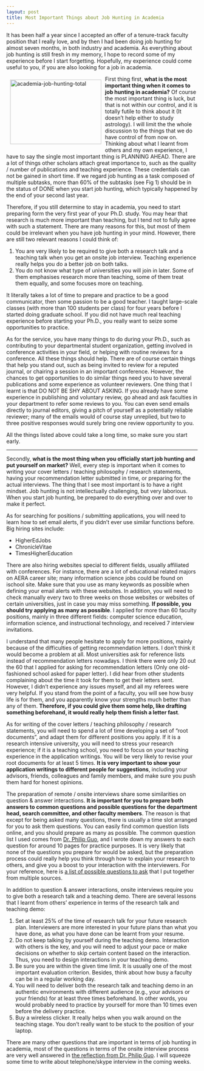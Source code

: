 ```yaml
---
layout: post
title: Most Important Things about Job Hunting in Academia
---
```


It has been half a year since I accepted an offer of a tenure-track faculty position that I really love, and by then I had been doing job hunting for almost seven months, in both industry and academia. As everything about job hunting is still fresh in my memory, I hope to record some of my experience before I start forgetting. Hopefully, my experience could come useful to you, if you are also looking for a job in academia.
 
<img src="https://c1.staticflickr.com/5/4224/34173844194_c0f6854d2a_m.jpg" width="240" height="170" alt="academia-job-hunting-total" align="left" style="margin:10px;"> First thing first, <strong>what is the most important thing when it comes to job hunting in academia?</strong> Of course the most important thing is luck, but that is not within our control, and it is totally futile to think about it (It doesn’t help either to study astrology). I will limit the the whole discussion to the things that we do have control of from now on. Thinking about what I learnt from others and my own experience, I have to say the single most important thing is PLANNING AHEAD. There are a lot of things other scholars attach great importance to, such as the quality / number of publications and teaching experience. These credentials can not be gained in short time. If we regard job hunting as a task composed of multiple subtasks, more than 60% of the subtasks (see Fig 1) should be in the status of DONE when you start job hunting, which typically happened by the end of your second last year.

Therefore, if you still determine to stay in academia, you need to start preparing form the very first year of your Ph.D. study. You may hear that research is much more important than teaching, but I tend not to fully agree with such a statement. There are many reasons for this, but most of them could be irrelevant when you have job hunting in your mind. However, there are still two relevant reasons I could think of:

1. You are very likely to be required to give both a research talk and a teaching talk when you get an onsite job interview. Teaching experience really helps you do a better job on both talks.
2. You do not know what type of universities you will join in later. Some of them emphasises research more than teaching, some of them treat them equally, and some focuses more on teaching. 

It literally takes a lot of time to prepare and practice to be a good communicator, then some passion to be a good teacher. I taught large-scale classes (with more than 100 students per class) for four years before I started doing graduate school. If you did not have much real teaching experience before starting your Ph.D., you really want to seize some opportunities to practice.

As for the service, you have many things to do during your Ph.D., such as contributing to your departmental student organization, getting involved in conference activities in your field, or helping with routine reviews for a conference. All these things should help. There are of course certain things that help you stand out, such as being invited to review for a reputed journal, or chairing a session in an important conference. However, the chances to get opportunities to do similar things need you to have several publications and some experience as volunteer reviewers. One thing that I learnt is that DO NOT BE SHY ABOUT ASKING. If you already have some experience in publishing and voluntary review, go ahead and ask faculties in your department to refer some reviews to you. You can even send emails directly to journal editors, giving a pitch of yourself as a potentially reliable reviewer; many of the emails would of course stay unreplied, but two to three positive responses would surely bring one review opportunity to you.
 
All the things listed above could take a long time, so make sure you start early.

<hr/>

Secondly, <strong>what is the most thing when you officially start job hunting and put yourself on market?</strong> Well, every step is important when it comes to writing your cover letters / teaching philosophy / research statements, having your recommendation letter submitted in time, or preparing for the actual interviews. The thing that I see most important is to have a right mindset. Job hunting is not intellectually challenging, but very laborious. When you start job hunting, be prepared to do everything over and over to make it perfect. 

As for searching for positions / submitting applications, you will need to learn how to set email alerts, if you didn’t ever use similar functions before. Big hiring sites include:

* HigherEdJobs
* ChronicleVitae
* TimesHigherEducation

There are also hiring websites special to different fields, usually affiliated with conferences. For instance, there are a lot of educational related majors on AERA career site; many information science jobs could be found on ischool site. Make sure that you use as many keywords as possible when defining your email alerts with these websites. In addition, you will need to check manually every two to three weeks on those websites or websites of certain universities, just in case you may miss something. <strong>If possible, you should try applying as many as possible</strong>. I applied for more than 60 faculty positions, mainly in three different fields: computer science education, information science, and instructional technology, and received 7 interview invitations.

I understand that many people hesitate to apply for more positions, mainly because of the difficulties of getting recommendation letters. I don’t think it would become a problem at all. Most universities ask for reference lists instead of recommendation letters nowadays. I think there were only 20 out the 60 that I applied for asking for recommendation letters (Only one old-fashioned school asked for paper letter). I did hear from other students complaining about the time it took for them to get their letters sent. However, I didn’t experience any issues myself, and all my referees were very helpful. If you stand from the point of a faculty, you will see how busy life is for them, and you apparently know your strengths much better than any of them. <strong>Therefore, if you could give them some help, like drafting something beforehand, it would really help them finish a letter fast</strong>.

As for writing of the cover letters / teaching philosophy / research statements, you will need to spend a lot of time developing a set of “root documents”, and adapt them for different positions you apply. If it is a research intensive university, you will need to stress your research experience; if it is a teaching school, you need to focus on your teaching experience in the application writings. You will be very likely to revise your root documents for at least 5 times. <strong>It is very important to show your application writings to different people for suggestions</strong>, including your advisors, friends, colleagues and family members, and make sure you push them hard for honest opinions. 

The preparation of remote / onsite interviews share some similarities on question & answer interactions. <strong>It is important for you to prepare both answers to common questions and possible questions for the department head, search committee, and other faculty members</strong>. The reason is that except for being asked many questions, there is usually a time slot arranged for you to ask them questions. You can easily find common question lists online, and you should prepare as many as possible. The common question list I used comes from <a href="http://pgbovine.net/guo-faculty-job-search.pdf">Dr. Philip Guo</a>, and I wrote down my answers to each question for around 10 pages for practice purposes. It is very likely that none of the questions you prepare for would be asked, but the preparation process could really help you think through how to explain your research to others, and give you a boost to your interaction with the interviewers. For your reference, here is <a href="http://neo-hao.github.io/downloads/possible_questions_to_ask.pdf" target="_blank">a list of possible questions to ask</a> that I put together from multiple sources. 

In addition to question & answer interactions, onsite interviews require you to give both a research talk and a teaching demo. There are several lessons that I learnt from others’ experience in terms of the research talk and teaching demo:

1. Set at least 25% of the time of research talk for your future research plan. Interviewers are more interested in your future plans than what you have done, as what you have done can be learnt from your resume.
2. Do not keep talking by yourself during the teaching demo. Interaction with others is the key, and you will need to adjust your pace or make decisions on whether to skip certain content based on the interaction. Thus, you need to design interactions in your teaching demo.
3. Be sure you are within the given time limit. It is usually one of the most important evaluation criterion. Besides, think about how busy a faculty can be in a regular working day.
4. You will need to deliver both the research talk and teaching demo in an authentic environments with different audience (e.g., your advisors or your friends) for at least three times beforehand. In other words, you would probably need to practice by yourself for more than 10 times even before the delivery practice.
5. Buy a wireless clicker. It really helps when you walk around on the teaching stage. You don’t really want to be stuck to the position of your laptop.

There are many other questions that are important in terms of job hunting in academia, most of the questions in terms of the onsite interview process are very well answered in <a href="http://pgbovine.net/guo-faculty-job-search.pdf">the reflection from Dr. Philip Guo</a>. I will squeeze some time to write about telephone/skype interview in the coming weeks.

